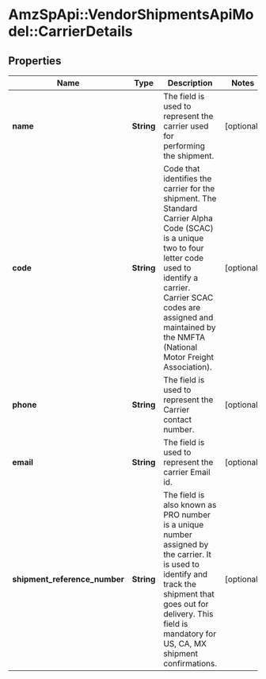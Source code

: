 # AmzSpApi::VendorShipmentsApiModel::CarrierDetails

## Properties
Name | Type | Description | Notes
------------ | ------------- | ------------- | -------------
**name** | **String** | The field is used to represent the carrier used for performing the shipment. | [optional] 
**code** | **String** | Code that identifies the carrier for the shipment. The Standard Carrier Alpha Code (SCAC) is a unique two to four letter code used to identify a carrier. Carrier SCAC codes are assigned and maintained by the NMFTA (National Motor Freight Association). | [optional] 
**phone** | **String** | The field is used to represent the Carrier contact number. | [optional] 
**email** | **String** | The field is used to represent the carrier Email id. | [optional] 
**shipment_reference_number** | **String** | The field is also known as PRO number is a unique number assigned by the carrier. It is used to identify and track the shipment that goes out for delivery. This field is mandatory for US, CA, MX shipment confirmations. | [optional] 

